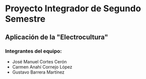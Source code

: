# **Proyecto Integrador de Segundo Semestre**
## **Aplicación de la "Electrocultura"**

### **Integrantes del equipo:**

- José Manuel Cortes Cerón
- Carmen Anahí Cornejo López
- Gustavo Barrera Martínez

